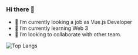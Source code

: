 ### Hi there 👋

- 🔭 I’m currently looking a job as Vue.js Developer
- 🌱 I’m currently learning Web 3
- 👯 I’m looking to collaborate with other team.
 
 ​![​Top Langs​](https://github-readme-stats.vercel.app/api/top-langs/?username=rashidpathiyil&theme=github_dark&hide_border=true&layout=compact)


<!--
**rashidpathiyil/rashidpathiyil** is a ✨ _special_ ✨ repository because its `README.md` (this file) appears on your GitHub profile.

Here are some ideas to get you started:

- 🔭 I’m currently working on ...
- 🌱 I’m currently learning ...
- 👯 I’m looking to collaborate on ...
- 🤔 I’m looking for help with ...
- 💬 Ask me about ...
- 📫 How to reach me: ...
- 😄 Pronouns: ...
- ⚡ Fun fact: ...
-->
